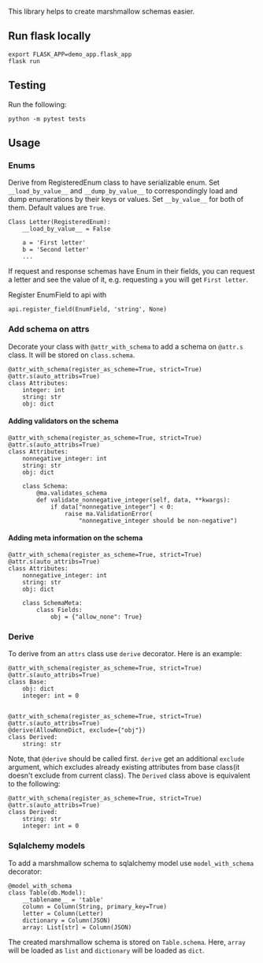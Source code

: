 This library helps to create marshmallow schemas easier.


## Run flask locally

```
export FLASK_APP=demo_app.flask_app
flask run
```

## Testing

Run the following:
```
python -m pytest tests
```

## Usage

### Enums

Derive from RegisteredEnum class to have serializable enum. Set `__load_by_value__` and `__dump_by_value__` to correspondingly load and dump enumerations by their keys or values. Set `__by_value__` for both of them. Default values are `True`.

```
Class Letter(RegisteredEnum):
    __load_by_value__ = False

    a = 'First letter'
    b = 'Second letter'
    ...
```

If request and response schemas have Enum in their fields, you can request a letter and see the value of it, e.g. requesting `a` you will get `First letter`.

Register EnumField to api with
```
api.register_field(EnumField, 'string', None)
```

### Add schema on attrs

Decorate your class with `@attr_with_schema` to add a schema on `@attr.s` class. It will be stored on `class.schema`.

```
@attr_with_schema(register_as_scheme=True, strict=True)
@attr.s(auto_attribs=True)
class Attributes:
    integer: int
    string: str
    obj: dict
```

#### Adding validators on the schema

```
@attr_with_schema(register_as_scheme=True, strict=True)
@attr.s(auto_attribs=True)
class Attributes:
    nonnegative_integer: int
    string: str
    obj: dict

    class Schema:
        @ma.validates_schema
        def validate_nonnegative_integer(self, data, **kwargs):
            if data["nonnegative_integer"] < 0:
                raise ma.ValidationError(
                    "nonnegative_integer should be non-negative")
```

#### Adding meta information on the schema

```
@attr_with_schema(register_as_scheme=True, strict=True)
@attr.s(auto_attribs=True)
class Attributes:
    nonnegative_integer: int
    string: str
    obj: dict

    class SchemaMeta:
        class Fields:
            obj = {"allow_none": True}
```

### Derive

To derive from an `attrs` class use `derive` decorator. Here is an example:
```
@attr_with_schema(register_as_scheme=True, strict=True)
@attr.s(auto_attribs=True)
class Base:
    obj: dict
    integer: int = 0


@attr_with_schema(register_as_scheme=True, strict=True)
@attr.s(auto_attribs=True)
@derive(AllowNoneDict, exclude={"obj"})
class Derived:
    string: str
```

Note, that `@derive` should be called first. `derive` get an additional `exclude` argument, which excludes already existing attributes from base class(it doesn't exclude from current class).
The `Derived` class above is equivalent to the following:
```
@attr_with_schema(register_as_scheme=True, strict=True)
@attr.s(auto_attribs=True)
class Derived:
    string: str
    integer: int = 0
```

### Sqlalchemy models
To add a marshmallow schema to sqlalchemy model use `model_with_schema` decorator:

```
@model_with_schema
class Table(db.Model):
    __tablename__ = 'table'
    column = Column(String, primary_key=True)
    letter = Column(Letter)
    dictionary = Column(JSON)
    array: List[str] = Column(JSON)
```

The created marshmallow schema is stored on `Table.schema`. Here, `array` will be loaded as `list` and `dictionary` will be loaded as `dict`.
